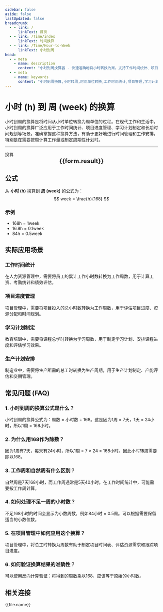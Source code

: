 ```yaml
---
sidebar: false
aside: false
lastUpdated: false
breadcrumb:
  - - link: /
      linkText: 首页
  - - link: /Time/index
      linkText: 时间换算
  - - link: /Time/Hour-to-Week
      linkText: 小时到周
head:
  - - meta
    - name: description
      content: "小时到周换算器 - 快速准确地将小时转换为周，支持工作时间统计、项目管理、学习计划制定等多种应用场景。提供详细的换算公式和实用示例。"
  - - meta
    - name: keywords
      content: "小时到周换算,小时转周,时间单位转换,工作时间统计,项目管理,学习计划,时间换算器,小时周转换,时间计算,工时统计,周工作时间,时间管理工具"
---
```

# 小时 (h) 到 周 (week) 的换算

小时到周的换算是将时间从小时单位转换为周单位的过程。在现代工作和生活中，小时到周的换算广泛应用于工作时间统计、项目进度管理、学习计划制定和长期时间规划等场景。准确掌握这种换算方法，有助于更好地进行时间管理和工作安排，特别是在需要按周计算工作量或制定周期性计划时。

---
<script setup>
import { onMounted, reactive, inject, ref } from 'vue'
import { NButton,NForm ,NFormItem,NInput,NInputNumber,NSelect,NCard,useMessage,NGrid ,NGi  } from 'naive-ui'
import { defineClientComponent } from 'vitepress'
import { Time } from '../../files';

const convert = inject('convert')

const form = reactive({
  number: null,
  result: '',
  title: '小时到周换算器',
  seoKey: [
    '小时到周换算', '小时转周', '时间单位转换', '工作时间统计',
    '项目管理', '学习计划', '时间换算器', '小时周转换',
    '时间计算', '工时统计', '周工作时间', '时间管理工具',
    '工作时间计算', '项目时间规划', '学习时间安排', '时间单位',
    '换算公式', '时间转换', '工作周', '时间规划'
  ]
})

const convertHandler = () => {
  if (form.number !== null && !isNaN(form.number)) {
    const convertedValue = parseFloat(form.number) / 168
    form.result = `${form.number}h = ${convertedValue.toFixed(4)}week`
  } else {
    form.result = '请输入有效的数值。'
  }
}
</script>

<n-form size="large" :model="form">
  <n-form-item label="小时 (h)">
    <n-input-number v-model:value="form.number" placeholder="输入小时" style="width: 100%" />
  </n-form-item>
  <n-form-item>
    <n-button type="info" @click="convertHandler" block>换算</n-button>
  </n-form-item>
</n-form>

<n-card :title="form.title" embedded :bordered="false" hoverable segmented>
  <div style="text-align:center;font-size:20px;">
    <strong>{{form.result}}</strong>
  </div>
  <template #footer>
    <div style="display: flex; flex-wrap: wrap; gap: 8px; justify-content: center;">
      <span v-for="keyword in form.seoKey" :key="keyword" style="background: #f0f0f0; padding: 4px 8px; border-radius: 4px; font-size: 12px; color: #666;">
        {{keyword}}
      </span>
    </div>
  </template>
</n-card>

## 公式

从 **小时 (h)** 换算到 **周 (week)** 的公式为：
$$ week = \frac{h}{168} $$

### 示例
- 168h = 1week
- 16.8h = 0.1week
- 84h = 0.5week

## 实际应用场景

### 工作时间统计
在人力资源管理中，需要将员工的累计工作小时数转换为工作周数，用于计算工资、考勤统计和绩效评估。

### 项目进度管理
项目管理中，需要将项目投入的总小时数转换为工作周数，用于评估项目进度、资源分配和时间规划。

### 学习计划制定
教育培训中，需要将课程总学时转换为学习周数，用于制定学习计划、安排课程进度和评估学习效果。

### 生产计划安排
制造业中，需要将生产所需的总工时转换为生产周期，用于生产计划制定、产能评估和交期管理。

## 常见问题 (FAQ)

### 1. 小时到周的换算公式是什么？
小时到周的换算公式为：周数 = 小时数 ÷ 168。这是因为1周 = 7天，1天 = 24小时，所以1周 = 168小时。

### 2. 为什么用168作为除数？
因为1周有7天，每天有24小时，所以1周 = 7 × 24 = 168小时。因此小时转周需要除以168。

### 3. 工作周和自然周有什么区别？
自然周是7天168小时，而工作周通常是5天40小时。在工作时间统计中，可能需要按工作周计算。

### 4. 如何处理不足一周的小时数？
不足168小时的时间会显示为小数周数，例如84小时 = 0.5周。可以根据需要保留适当的小数位数。

### 5. 在项目管理中如何应用这个换算？
项目管理中，将总工时转换为周数有助于制定项目时间表、评估资源需求和跟踪项目进度。

### 6. 如何验证换算结果的准确性？
可以使用反向计算验证：将得到的周数乘以168，应该等于原始的小时数。
## 相关连接
<n-grid x-gap="12" :cols="2">
  <n-gi v-for="(file, index) in Time" :key="index">
    <n-button
      text
      tag="a"
      :href="file.path"
      type="info"
    >
      {{file.name}}
    </n-button>
  </n-gi>
</n-grid>